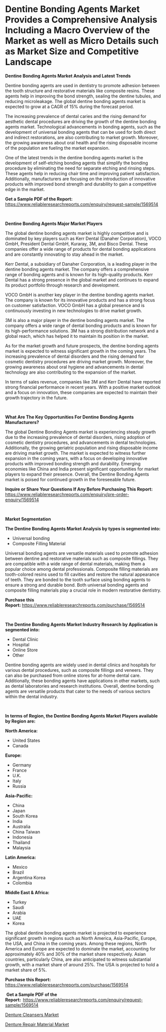 <p><h1>Dentine Bonding Agents Market Provides a Comprehensive Analysis Including a Macro Overview of the Market as well as Micro Details such as Market Size and Competitive Landscape</h1></p><p><strong>Dentine Bonding Agents Market Analysis and Latest Trends</strong></p>
<p><p>Dentine bonding agents are used in dentistry to promote adhesion between the tooth structure and restorative materials like composite resins. These agents help in improving the bond strength, sealing the dentine tubules, and reducing microleakage. The global dentine bonding agents market is expected to grow at a CAGR of 15% during the forecast period.</p><p>The increasing prevalence of dental caries and the rising demand for aesthetic dental procedures are driving the growth of the dentine bonding agents market. Technological advancements in bonding agents, such as the development of universal bonding agents that can be used for both direct and indirect restorations, are also contributing to market growth. Moreover, the growing awareness about oral health and the rising disposable income of the population are fueling the market expansion.</p><p>One of the latest trends in the dentine bonding agents market is the development of self-etching bonding agents that simplify the bonding procedure by eliminating the need for separate etching and rinsing steps. These agents help in reducing chair time and improving patient satisfaction. Additionally, manufacturers are focusing on the introduction of innovative products with improved bond strength and durability to gain a competitive edge in the market.</p></p>
<p><strong>Get a Sample PDF of the Report:&nbsp;</strong> <a href="https://www.reliableresearchreports.com/enquiry/request-sample/1569514">https://www.reliableresearchreports.com/enquiry/request-sample/1569514</a></p>
<p>&nbsp;</p>
<p><strong>Dentine Bonding Agents Major Market Players</strong></p>
<p><p>The global dentine bonding agents market is highly competitive and is dominated by key players such as Kerr Dental (Danaher Corporation), VOCO GmbH, President Dental GmbH, Kuraray, 3M, and Bisco Dental. These companies offer a wide range of products for dental bonding applications and are constantly innovating to stay ahead in the market.</p><p>Kerr Dental, a subsidiary of Danaher Corporation, is a leading player in the dentine bonding agents market. The company offers a comprehensive range of bonding agents and is known for its high-quality products. Kerr Dental has a strong presence in the global market and continues to expand its product portfolio through research and development.</p><p>VOCO GmbH is another key player in the dentine bonding agents market. The company is known for its innovative products and has a strong focus on customer satisfaction. VOCO GmbH has a global presence and is continuously investing in new technologies to drive market growth.</p><p>3M is also a major player in the dentine bonding agents market. The company offers a wide range of dental bonding products and is known for its high-performance solutions. 3M has a strong distribution network and a global reach, which has helped it to maintain its position in the market.</p><p>As for the market growth and future prospects, the dentine bonding agents market is expected to witness significant growth in the coming years. The increasing prevalence of dental disorders and the rising demand for cosmetic dentistry procedures are driving market growth. Moreover, the growing awareness about oral hygiene and advancements in dental technology are also contributing to the expansion of the market.</p><p>In terms of sales revenue, companies like 3M and Kerr Dental have reported strong financial performance in recent years. With a positive market outlook and a focus on innovation, these companies are expected to maintain their growth trajectory in the future.</p></p>
<p>&nbsp;</p>
<p><strong>What Are The Key Opportunities For Dentine Bonding Agents Manufacturers?</strong></p>
<p><p>The global Dentine Bonding Agents market is experiencing steady growth due to the increasing prevalence of dental disorders, rising adoption of cosmetic dentistry procedures, and advancements in dental technologies. Additionally, the growing geriatric population and rising disposable income are driving market growth. The market is expected to witness further expansion in the coming years, with a focus on developing innovative products with improved bonding strength and durability. Emerging economies like China and India present significant opportunities for market players to expand their presence. Overall, the Dentine Bonding Agents market is poised for continued growth in the foreseeable future.</p></p>
<p><strong>Inquire or Share Your Questions If Any Before Purchasing This Report:</strong> <a href="https://www.reliableresearchreports.com/enquiry/pre-order-enquiry/1569514">https://www.reliableresearchreports.com/enquiry/pre-order-enquiry/1569514</a></p>
<p>&nbsp;</p>
<p><strong>Market Segmentation</strong></p>
<p><strong>The Dentine Bonding Agents Market Analysis by types is segmented into:</strong></p>
<p><ul><li>Universal bonding</li><li>Composite Filling Material</li></ul></p>
<p><p>Universal bonding agents are versatile materials used to promote adhesion between dentine and restorative materials such as composite fillings. They are compatible with a wide range of dental materials, making them a popular choice among dental professionals. Composite filling materials are tooth-colored resins used to fill cavities and restore the natural appearance of teeth. They are bonded to the tooth surface using bonding agents to ensure a strong and durable bond. Both universal bonding agents and composite filling materials play a crucial role in modern restorative dentistry.</p></p>
<p><strong>Purchase this Report:&nbsp;</strong><a href="https://www.reliableresearchreports.com/purchase/1569514">https://www.reliableresearchreports.com/purchase/1569514</a></p>
<p>&nbsp;</p>
<p><strong>The Dentine Bonding Agents Market Industry Research by Application is segmented into:</strong></p>
<p><ul><li>Dental Clinic</li><li>Hospital</li><li>Online Store</li><li>Other</li></ul></p>
<p><p>Dentine bonding agents are widely used in dental clinics and hospitals for various dental procedures, such as composite fillings and veneers. They can also be purchased from online stores for at-home dental care. Additionally, these bonding agents have applications in other markets, such as dental laboratories and research institutions. Overall, dentine bonding agents are versatile products that cater to the needs of various sectors within the dental industry.</p></p>
<p>&nbsp;</p>
<p><strong>In terms of Region, the Dentine Bonding Agents Market Players available by Region are:</strong></p>
<p>
    <p> <strong> North America: </strong>
        <ul>
            <li>United States</li>
            <li>Canada</li>
        </ul>
        </p> 
    <p> <strong> Europe: </strong>
        <ul>
            <li>Germany</li>
            <li>France</li>
            <li>U.K.</li>
            <li>Italy</li>
            <li>Russia</li>
        </ul>
        </p> 
    <p> <strong> Asia-Pacific: </strong>
        <ul>
            <li>China</li>
            <li>Japan</li>
            <li>South Korea</li>
            <li>India</li>
            <li>Australia</li>
            <li>China Taiwan</li>
            <li>Indonesia</li>
            <li>Thailand</li>
            <li>Malaysia</li>
        </ul>
        </p> 
    <p> <strong> Latin America: </strong>
        <ul>
            <li>Mexico</li>
            <li>Brazil</li>
            <li>Argentina Korea</li>
            <li>Colombia</li>
        </ul>
        </p> 
    <p> <strong> Middle East & Africa: </strong>
        <ul>
            <li>Turkey</li>
            <li>Saudi</li>
            <li>Arabia</li>
            <li>UAE</li>
            <li>Korea</li>
        </ul>
    </p>
    </p>
<p><p>The global dentine bonding agents market is projected to experience significant growth in regions such as North America, Asia-Pacific, Europe, the USA, and China in the coming years. Among these regions, North America and Europe are expected to dominate the market, accounting for approximately 40% and 30% of the market share respectively. Asian countries, particularly China, are also anticipated to witness substantial growth, with a market share of around 25%. The USA is projected to hold a market share of 5%.</p></p>
<p><strong>Purchase this Report: </strong><a href="https://www.reliableresearchreports.com/purchase/1569514">https://www.reliableresearchreports.com/purchase/1569514</a></p>
<p>&nbsp;<strong>Get a Sample PDF of the Report:&nbsp;&nbsp;</strong><a href="https://www.reliableresearchreports.com/enquiry/request-sample/1569514">https://www.reliableresearchreports.com/enquiry/request-sample/1569514</a></p>
<p><strong></strong></p>
<p><p><a href="https://github.com/ruddyyedelwadw/Market-Research-Report-List-1/blob/main/denture-cleansers-market.md">Denture Cleansers Market</a></p><p><a href="https://github.com/jaidynmorantestelletmjzya/Market-Research-Report-List-1/blob/main/denture-repair-material-market.md">Denture Repair Material Market</a></p></p>